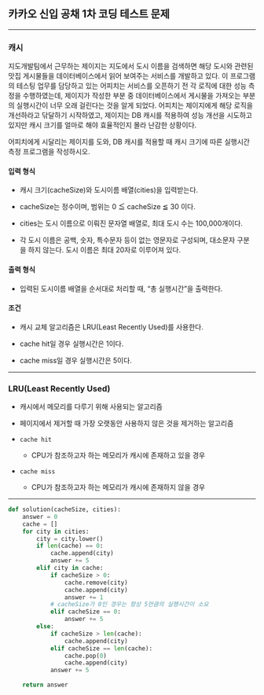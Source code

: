 ## 카카오 신입 공채 1차 코딩 테스트 문제

---

### 캐시

지도개발팀에서 근무하는 제이지는 지도에서 도시 이름을 검색하면 해당 도시와 관련된 맛집 게시물들을 데이터베이스에서 읽어 보여주는 서비스를 개발하고 있다.
이 프로그램의 테스팅 업무를 담당하고 있는 어피치는 서비스를 오픈하기 전 각 로직에 대한 성능 측정을 수행하였는데, 제이지가 작성한 부분 중 데이터베이스에서 게시물을 가져오는 부분의 실행시간이 너무 오래 걸린다는 것을 알게 되었다.
어피치는 제이지에게 해당 로직을 개선하라고 닦달하기 시작하였고, 제이지는 DB 캐시를 적용하여 성능 개선을 시도하고 있지만 캐시 크기를 얼마로 해야 효율적인지 몰라 난감한 상황이다.

어피치에게 시달리는 제이지를 도와, DB 캐시를 적용할 때 캐시 크기에 따른 실행시간 측정 프로그램을 작성하시오.

#### 입력 형식

- 캐시 크기(cacheSize)와 도시이름 배열(cities)을 입력받는다.

- cacheSize는 정수이며, 범위는 0 ≦ cacheSize ≦ 30 이다.

- cities는 도시 이름으로 이뤄진 문자열 배열로, 최대 도시 수는 100,000개이다.

- 각 도시 이름은 공백, 숫자, 특수문자 등이 없는 영문자로 구성되며, 대소문자 구분을 하지 않는다. 도시 이름은 최대 20자로 이루어져 있다.

#### 출력 형식

- 입력된 도시이름 배열을 순서대로 처리할 때, “총 실행시간”을 출력한다.

#### 조건

- 캐시 교체 알고리즘은 LRU(Least Recently Used)를 사용한다.

- cache hit일 경우 실행시간은 1이다.

- cache miss일 경우 실행시간은 5이다.

---

### LRU(Least Recently Used)

- 캐시에서 메모리를 다루기 위해 사용되는 알고리즘

- 페이지에서 제거할 때 가장 오랫동안 사용하지 않은 것을 제거하는 알고리즘

- `cache hit`
  
  - CPU가 참조하고자 하는 메모리가 캐시에 존재하고 있을 경우

- `cache miss`
  
  - CPU가 참조하고자 하는 메모리가 캐시에 존재하지 않을 경우

---

```python
def solution(cacheSize, cities):
    answer = 0
    cache = []
    for city in cities:
        city = city.lower()
        if len(cache) == 0:
            cache.append(city)
            answer += 5
        elif city in cache:
            if cacheSize > 0:
                cache.remove(city)
                cache.append(city)
                answer += 1
            # cacheSize가 0인 경우는 항상 5만큼의 실행시간이 소요
            elif cacheSize == 0:
                answer += 5
        else:
            if cacheSize > len(cache):
                cache.append(city)
            elif cacheSize == len(cache):
                cache.pop(0)
                cache.append(city)
            answer += 5
        
    return answer
```